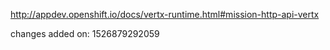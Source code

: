 http://appdev.openshift.io/docs/vertx-runtime.html#mission-http-api-vertx

changes added on: 1526879292059
